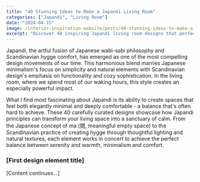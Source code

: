 ```yaml
---
title: "40 Stunning Ideas to Make a Japandi Living Room"
categories: ["Japandi", "Living Room"]
date: "2024-04-15"
image: /interior-inspiration-website/posts/40-stunning-ideas-to-make-a-japandi-living-room/Professional_interior_architecture_photography_of_a_japandi_living_room.png
excerpt: "Discover 40 inspiring Japandi living room designs that perfectly blend Japanese minimalism with Scandinavian comfort, creating spaces that are both serene and welcoming."
---
```


Japandi, the artful fusion of Japanese wabi-sabi philosophy and Scandinavian hygge comfort, has emerged as one of the most compelling design movements of our time. This harmonious blend marries Japanese minimalism's focus on simplicity and natural elements with Scandinavian design's emphasis on functionality and cozy sophistication. In the living room, where we spend most of our waking hours, this style creates an especially powerful impact.

What I find most fascinating about Japandi is its ability to create spaces that feel both elegantly minimal and deeply comfortable - a balance that's often hard to achieve. These 40 carefully curated designs showcase how Japandi principles can transform your living space into a sanctuary of calm. From the Japanese concept of ma (間, meaningful empty space) to the Scandinavian practice of creating hygge through thoughtful lighting and natural textures, each element works in concert to achieve the perfect balance between serenity and warmth, minimalism and comfort.

### [First design element title]
[Content continues...] 